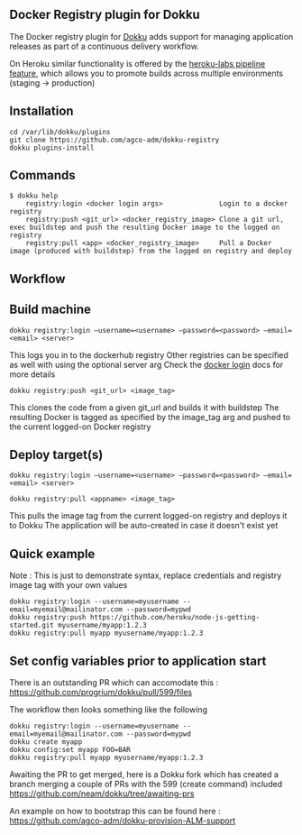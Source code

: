 Docker Registry plugin for Dokku
--------------------------------

The Docker registry plugin for [Dokku](https://github.com/progrium/dokku) adds support for managing application releases as part of a continuous delivery workflow. 

On Heroku similar functionality is offered by the [heroku-labs pipeline feature](https://devcenter.heroku.com/articles/labs-pipelines), which allows you to promote builds across multiple environments (staging -> production)

Installation
------------
```
cd /var/lib/dokku/plugins
git clone https://github.com/agco-adm/dokku-registry
dokku plugins-install
```

Commands
--------
```
$ dokku help
    registry:login <docker login args>              Login to a docker registry
    registry:push <git_url> <docker_registry_image> Clone a git url, exec buildstep and push the resulting Docker image to the logged on registry
    registry:pull <app> <docker_registry_image>     Pull a Docker image (produced with buildstep) from the logged on registry and deploy

```

Workflow
--------

## Build machine 

```
dokku registry:login —username=<username> —password=<password> —email=<email> <server>
```
This logs you in to the dockerhub registry
Other registries can be specified as well with using the optional server arg
Check the [docker login](https://docs.docker.com/reference/commandline/cli/#login) docs for more details  

```
dokku registry:push <git_url> <image_tag>
```
This clones the code from a given git_url and builds it with buildstep 
The resulting Docker is tagged as specified by the image_tag arg and pushed to the current logged-on Docker registry  

## Deploy target(s)

```
dokku registry:login —username=<username> —password=<password> —email=<email> <server>
```

```
dokku registry:pull <appname> <image_tag>
```
This pulls the image tag from the current logged-on registry and deploys it to Dokku
The application will be auto-created in case it doesn't exist yet 

## Quick example

Note : This is just to demonstrate syntax, replace credentials and registry image tag with your own values  

```
dokku registry:login --username=myusername --email=myemail@mailinator.com --password=mypwd
dokku registry:push https://github.com/heroku/node-js-getting-started.git myusername/myapp:1.2.3 
dokku registry:pull myapp myusername/myapp:1.2.3 
```

## Set config variables prior to application start 

There is an outstanding PR which can accomodate this : https://github.com/progrium/dokku/pull/599/files

The workflow then looks something like the following

```
dokku registry:login --username=myusername --email=myemail@mailinator.com --password=mypwd
dokku create myapp
dokku config:set myapp FOO=BAR
dokku registry:pull myapp myusername/myapp:1.2.3 
```

Awaiting the PR to get merged, here is a Dokku fork which has created a branch merging a couple of PRs with the 599 (create command) included https://github.com/neam/dokku/tree/awaiting-prs

An example on how to bootstrap this can be found here : https://github.com/agco-adm/dokku-provision-ALM-support


